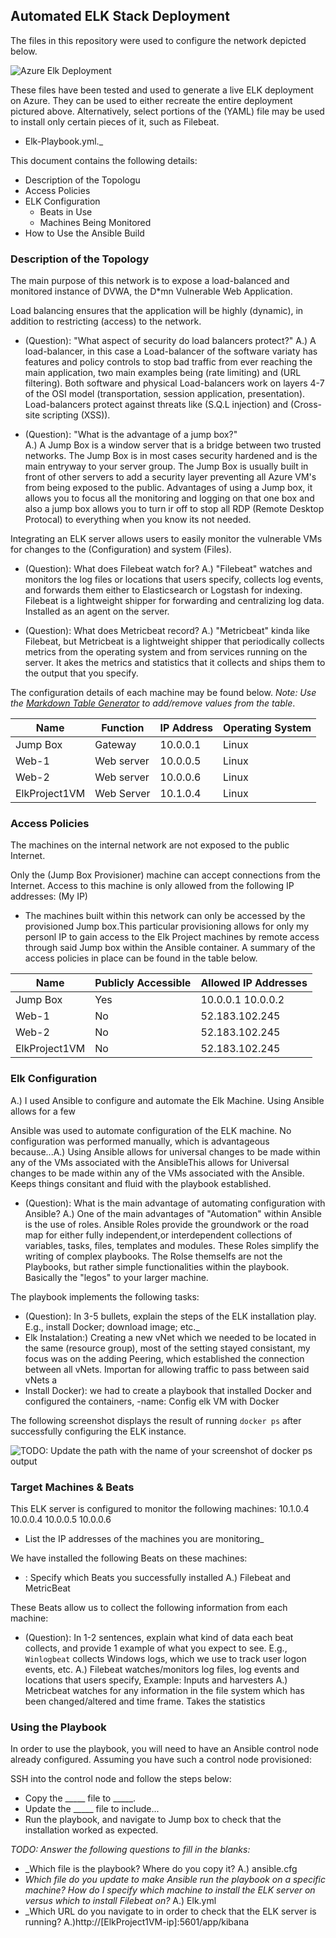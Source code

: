 ## Automated ELK Stack Deployment

The files in this repository were used to configure the network depicted below.

![Azure Elk Deployment](../HW12-Diagram.png)

These files have been tested and used to generate a live ELK deployment on Azure. They can be used to either recreate the entire deployment pictured above. Alternatively, select portions of the (YAML) file may be used to install only certain pieces of it, such as Filebeat.

  - Elk-Playbook.yml._

This document contains the following details:
- Description of the Topologu
- Access Policies
- ELK Configuration
  - Beats in Use
  - Machines Being Monitored
- How to Use the Ansible Build


### Description of the Topology

The main purpose of this network is to expose a load-balanced and monitored instance of DVWA, the D*mn Vulnerable Web Application.

Load balancing ensures that the application will be highly (dynamic), in addition to restricting (access) to the network.

- (Question): "What aspect of security do load balancers protect?" 
  A.) A load-balancer, in this case a Load-balancer of the software variaty has features and policy controls to stop bad traffic from ever reaching the main application, two main examples being (rate limiting) and (URL filtering). Both software and physical Load-balancers work on layers 4-7 of the OSI model (transportation, session application, presentation). Load-balancers protect against threats like (S.Q.L injection) and (Cross-site scripting (XSS)). 

- (Question): "What is the advantage of a jump box?"  
  A.) A Jump Box is a window server that is a bridge between two trusted networks. The Jump Box is in most cases security hardened and is the main entryway to your server group. The Jump Box is usually built in front of other servers to add a security layer preventing all Azure VM's from being exposed to the public. Advantages of using a Jump box, it allows you to focus all the monitoring and logging on that one box and also a jump box allows you to turn ir off to stop all RDP (Remote Desktop Protocal) to everything when you know its not needed. 

Integrating an ELK server allows users to easily monitor the vulnerable VMs for changes to the (Configuration) and system (Files).

- (Question): What does Filebeat watch for? 
  A.) "Filebeat" watches and monitors the log files or locations that users specify, collects log events, and forwards them either to Elasticsearch or Logstash for indexing. Filebeat is a lightweight shipper for forwarding and centralizing log data. Installed as an agent on the server.

- (Question): What does Metricbeat record? 
  A.) "Metricbeat" kinda like Filebeat, but Metricbeat is a lightweight shipper that periodically collects metrics from the operating system and from services running on the server. It akes the metrics and statistics that it collects and ships them to the output that you specify.

The configuration details of each machine may be found below.
_Note: Use the [Markdown Table Generator](http://www.tablesgenerator.com/markdown_tables) to add/remove values from the table_.

| Name         | Function  | IP Address | Operating System |
|--------------|-----------|------------|------------------|
| Jump Box     | Gateway   | 10.0.0.1   | Linux            |
| Web-1        | Web server| 10.0.0.5   | Linux            |
| Web-2        | Web server| 10.0.0.6   | Linux            |
| ElkProject1VM| Web Server| 10.1.0.4   | Linux            |

### Access Policies

The machines on the internal network are not exposed to the public Internet. 

Only the (Jump Box Provisioner) machine can accept connections from the Internet. Access to this machine is only allowed from the following IP addresses: (My IP)
- The machines built within this network can only be accessed by the provisioned Jump box.This particular provisioning allows for only my personl IP to gain access to the Elk Project machines by remote access through said Jump box within the Ansible container.
A summary of the access policies in place can be found in the table below.

| Name         | Publicly Accessible | Allowed IP Addresses |
|--------------|---------------------|----------------------|
| Jump Box     | Yes                 | 10.0.0.1 10.0.0.2    |
| Web-1        | No                  | 52.183.102.245       |
| Web-2        | No                  | 52.183.102.245       |
| ElkProject1VM| No                  | 52.183.102.245       |
### Elk Configuration
A.) I used Ansible to configure and automate the Elk Machine. Using Ansible allows for a few 

Ansible was used to automate configuration of the ELK machine. No configuration was performed manually, which is advantageous because...A.) Using Ansible allows for universal changes to be made within any of the VMs associated with the AnsibleThis allows for Universal changes to be made within any of the VMs associated with the Ansible. Keeps things consitant and fluid with the playbook established.

- (Question): What is the main advantage of automating configuration with Ansible?
  A.) One of the main advantages of "Automation" within Ansible is the use of roles. Ansible Roles provide the groundwork or the road map for either fully independent,or interdependent collections of variables, tasks, files, templates and modules. These Roles simplify the writing of complex playbooks. The Rolse themselfs are not the Playbooks, but rather simple functionalities within the playbook. Basically the "legos" to your larger machine.

The playbook implements the following tasks:
- (Question): In 3-5 bullets, explain the steps of the ELK installation play. E.g., install Docker; download image; etc._
- Elk Instalation:) Creating a new vNet which we needed to be located in the same (resource group), most of the setting stayed consistant, my focus was on the adding Peering, which established the connection between all vNets. Importan for allowing traffic to pass between said vNets a
- Install Docker): we had to create a playbook that installed Docker and configured the containers, -name: Config elk VM with Docker

The following screenshot displays the result of running `docker ps` after successfully configuring the ELK instance.

![TODO: Update the path with the name of your screenshot of docker ps output](Images/docker_ps_output.png)

### Target Machines & Beats
This ELK server is configured to monitor the following machines:
10.1.0.4
10.0.0.4
10.0.0.5
10.0.0.6


- List the IP addresses of the machines you are monitoring_

We have installed the following Beats on these machines:
- : Specify which Beats you successfully installed
 A.) Filebeat and MetricBeat

These Beats allow us to collect the following information from each machine:
- (Question): In 1-2 sentences, explain what kind of data each beat collects, and provide 1 example of what you expect to see. E.g., `Winlogbeat` collects Windows logs, which we use to track user logon events, etc.
 A.) Filebeat watches/monitors log files, log events and locations that users specify,   Example: Inputs and harvesters
 A.) Metricbeat watches for any information in the file system which has been changed/altered and time frame. Takes the statistics

### Using the Playbook
In order to use the playbook, you will need to have an Ansible control node already configured. Assuming you have such a control node provisioned: 

SSH into the control node and follow the steps below:
- Copy the _____ file to _____.
- Update the _____ file to include...
- Run the playbook, and navigate to Jump box to check that the installation worked as expected.

_TODO: Answer the following questions to fill in the blanks:_
- _Which file is the playbook? Where do you copy it?
 A.) ansible.cfg
- _Which file do you update to make Ansible run the playbook on a specific machine? How do I specify which machine to install the ELK server on versus which to install Filebeat on?_
 A.) Elk.yml
- _Which URL do you navigate to in order to check that the ELK server is running?
 A.)http://[ElkProject1VM-ip]:5601/app/kibana
